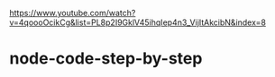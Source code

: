 https://www.youtube.com/watch?v=4qoooOcikCg&list=PL8p2I9GklV45ihqIep4n3_VijItAkcibN&index=8

# node-code-step-by-step

